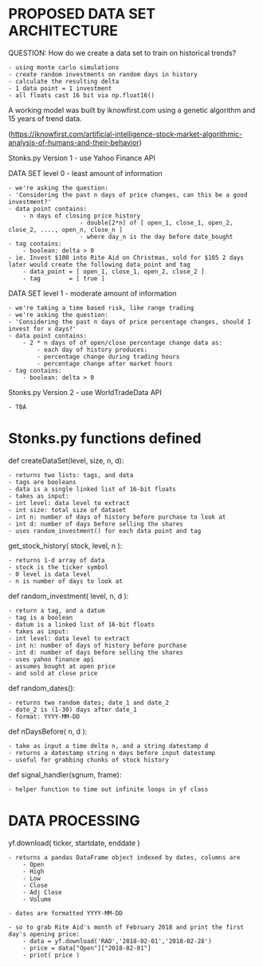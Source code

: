 # PROPOSED DATA SET ARCHITECTURE

QUESTION: How do we create a data set to train on historical trends?

	- using monte carlo simulations
	- create random investments on random days in history
	- calculate the resulting delta
	- 1 data point = 1 investment
	- all floats cast 16 bit via np.float16()

A working model was built by iknowfirst.com using a genetic algorithm and 15 years of trend data. 

(https://iknowfirst.com/artificial-intelligence-stock-market-algorithmic-analysis-of-humans-and-their-behavior)


Stonks.py Version 1 - use Yahoo Finance API

DATA SET level 0 - least amount of information

	- we're asking the question:
	- 'Considering the past n days of price changes, can this be a good investment?'
	- data point contains:
		- n days of closing price history
                        - double[2*n] of [ open_1, close_1, open_2, close_2, ...., open_n, close_n ]
                        - where day_n is the day before date_bought
	- tag contains:
		- boolean: delta > 0
	- ie. Invest $100 into Rite Aid on Christmas, sold for $105 2 days later would create the following data_point and tag
		- data_point = [ open_1, close_1, open_2, close_2 ]
		- tag        = [ true ]

DATA SET level 1 - moderate amount of information

	- we're taking a time based risk, like range trading
	- we're asking the question:
	- 'Considering the past n days of price percentage changes, should I invest for x days?'
	- data point contains:
		- 2 * n days of of open/close percentage change data as:
			- each day of history produces:
			- percentage change during trading hours
			- percentage change after market hours
	- tag contains:
		- boolean: delta > 0


Stonks.py Version 2 - use WorldTradeData API

	- TBA


# Stonks.py functions defined

def createDataSet(level, size, n, d):

	- returns two lists: tags, and data
	- tags are booleans
	- data is a single linked list of 16-bit floats
	- takes as input:
	- int level: data level to extract
	- int size: total size of dataset
	- int n: number of days of history before purchase to look at
	- int d: number of days before selling the shares
	- uses random_investment() for each data point and tag

get_stock_history( stock, level, n ):

	- returns 1-d array of data
	- stock is the ticker symbol
	- 0 level is data level
	- n is number of days to look at

def random_investment( level, n, d ):

	- return a tag, and a datum
	- tag is a boolean
	- datum is a linked list of 16-bit floats
	- takes as input:
	- int level: data level to extract
	- int n: number of days of history before purchase
	- int d: number of days before selling the shares
	- uses yahoo finance api
	- assumes bought at open price
	- and sold at close price

def random_dates():

	- returns two random dates; date_1 and date_2
	- date_2 is (1-30) days after date_1
	- format: YYYY-MM-DD

def nDaysBefore( n, d ):

	- take as input a time delta n, and a string datestamp d
	- returns a datestamp string n days before input datestamp
	- useful for grabbing chunks of stock history

def signal_handler(sgnum, frame):

	- helper function to time out infinite loops in yf class

# DATA PROCESSING

yf.download( ticker, startdate, enddate )

	- returns a pandas DataFrame object indexed by dates, columns are
		- Open
		- High
		- Low
		- Close
		- Adj Close
		- Volume

	- dates are formatted YYYY-MM-DD

	- so to grab Rite Aid's month of February 2018 and print the first day's opening price:
		- data = yf.download('RAD','2018-02-01','2018-02-28')
		- price = data["Open"]["2018-02-01"]
		- print( price )
